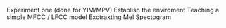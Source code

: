 Experiment one (done for YIM/MPV)
Establish the enviroment
Teaching a simple MFCC / LFCC model
Exctraxting Mel Spectogram
